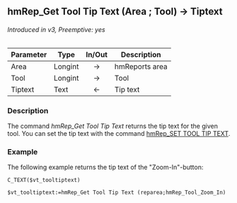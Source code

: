 ## hmRep_Get Tool Tip Text (Area ; Tool) → Tiptext
###### Introduced in v3, Preemptive: yes

|Parameter|Type|In/Out|Description
|---|---|:---:|---
|Area|Longint|→|hmReports area
|Tool|Longint|→|Tool
|Tiptext|Text|←|Tip text
 
### Description
The command *hmRep_Get Tool Tip Text* returns the tip text for the given tool. You can set the tip text with the command [hmRep_SET TOOL TIP TEXT](hmRep_SetToolTipText.md).

### Example
The following example returns the tip text of the "Zoom-In"-button:

```4d
C_TEXT($vt_tooltiptext)

$vt_tooltiptext:=hmRep_Get Tool Tip Text (reparea;hmRep_Tool_Zoom_In)
```
